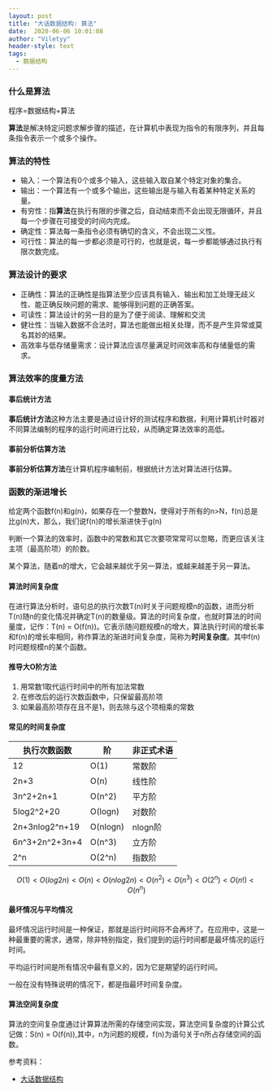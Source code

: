 ```yaml
---
layout: post
title: "大话数据结构: 算法"
date:  2020-06-06 10:01:08
author: "Viletyy"
header-style: text
tags:
  - 数据结构
---
```

### 什么是算法
程序=数据结构+算法

**算法**是解决特定问题求解步骤的描述，在计算机中表现为指令的有限序列，并且每条指令表示一个或多个操作。

### 算法的特性

* 输入：一个算法有0个或多个输入，这些输入取自某个特定对象的集合。
* 输出：一个算法有一个或多个输出，这些输出是与输入有着某种特定关系的量。
* 有穷性：指**算法**在执行有限的步骤之后，自动结束而不会出现无限循环，并且每一个步骤在可接受的时间内完成。
* 确定性：算法每一条指令必须有确切的含义，不会出现二义性。
* 可行性：算法的每一步都必须是可行的，也就是说，每一步都能够通过执行有限次数完成。


### 算法设计的要求

* 正确性：算法的正确性是指算法至少应该具有输入、输出和加工处理无歧义性、能正确反映问题的需求、能够得到问题的正确答案。
* 可读性：算法设计的另一目的是为了便于阅读、理解和交流
* 健壮性：当输入数据不合法时，算法也能做出相关处理，而不是产生异常或莫名其妙的结果。
* 高效率与低存储量需求：设计算法应该尽量满足时间效率高和存储量低的需求。

### 算法效率的度量方法
#### 事后统计方法
**事后统计方法**这种方法主要是通过设计好的测试程序和数据，利用计算机计时器对不同算法编制的程序的运行时间进行比较，从而确定算法效率的高低。

#### 事前分析估算方法
**事前分析估算方法**在计算机程序编制前，根据统计方法对算法进行估算。

### 函数的渐进增长
给定两个函数f(n)和g(n)，如果存在一个整数N，使得对于所有的n>N，f(n)总是比g(n)大，那么，我们说f(n)的增长渐进快于g(n)

判断一个算法的效率时，函数中的常数和其它次要项常常可以忽略，而更应该关注主项（最高阶项）的阶数。

某个算法，随着n的增大，它会越来越优于另一算法，或越来越差于另一算法。

#### 算法时间复杂度
在进行算法分析时，语句总的执行次数T(n)时关于问题规模n的函数，进而分析T(n)随n的变化情况并确定T(n)的数量级。算法的时间复杂度，也就时算法的时间量度，记作：T(n) = O(f(n))。它表示随问题规模n的增大，算法执行时间的增长率和f(n)的增长率相同，称作算法的渐进时间复杂度，简称为**时间复杂度**。其中f(n)时问题规模n的某个函数。

#### 推导大O阶方法

1. 用常数1取代运行时间中的所有加法常数
2. 在修改后的运行次数函数中，只保留最高阶项
3. 如果最高阶项存在且不是1，则去除与这个项相乘的常数

#### 常见的时间复杂度

| 执行次数函数 | 阶 | 非正式术语 |
| --- | --- | --- |
| 12  | O(1) | 常数阶 |
| 2n+3 | O(n) | 线性阶 |
| 3n^2+2n+1 | O(n^2) | 平方阶 |
| 5log2^2+20 | O(logn) | 对数阶 |
| 2n+3nlog2^n+19 | O(nlogn) | nlogn阶 |
| 6n^3+2n^2+3n+4 | O(n^3) | 立方阶 |
| 2^n | O(2^n) | 指数阶 |

```math
O(1)<O(log2n)<O(n)<O(nlog2n)<O(n^2)<O(n^3)<O(2^n)<O(n!)<O(n^n)
```

#### 最坏情况与平均情况
最坏情况运行时间是一种保证，那就是运行时间将不会再坏了。在应用中，这是一种最重要的需求，通常，除非特别指定，我们提到的运行时间都是最坏情况的运行时间。

平均运行时间是所有情况中最有意义的，因为它是期望的运行时间。

一般在没有特殊说明的情况下，都是指最坏时间复杂度。

#### 算法空间复杂度
算法的空间复杂度通过计算算法所需的存储空间实现，算法空间复杂度的计算公式记做：S(n) = O(f(n)),其中，n为问题的规模，f(n)为语句关于n所占存储空间的函数。


参考资料：

- [大话数据结构]()
